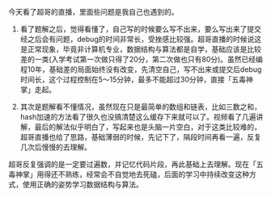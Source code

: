 今天看了超哥的直播，里面些问题是我自己也遇到的。

1. 看了题解之后，觉得看懂了，自己写的时候要么写不出来，要么写出来了提交经之后会有问题，debug的时间非常长，受挫感比较强。超哥直播的时候说这是正常现象，毕竟非计算机专业，数据结构与算法都是自学，基础应该是比较差的一类(入学考试第一次做只得了20分，第二次做也只有80分)。虽然已经编程10年，基础差的局面始终没有改变，先清空自己，写不出来或提交后debug时间长，这个过程控制在5～15分钟，最多不能超过30分钟，直接「五毒神掌」走起。

2. 其次是题解看不懂情况，虽然现在只是最简单的数组和链表，比如三数之和，hash加速的方法看了很久也没搞清楚这么缓存下来就可以了。视频看了几遍讲解，最后的解法似乎明白了，写起来也是头脑一片空白，对于这类比较难的，超哥直播也给了思路，基础薄弱的时候，先记下了，隔段时间再看一遍，反复几次后慢慢的去理解。

超哥反复强调的是一定要过遍数，并记忆代码片段，再此基础上去理解。现在「五毒神掌」用得还不熟练，经常会不自觉地去死磕，后面的学习中持续改变这种方式，使用正确的姿势学习数据结构与算法。